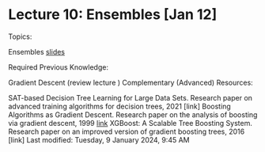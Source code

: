 # Lecture 10: Ensembles [Jan 12]

Topics:

Ensembles [slides](content/10_ensembles.pdf)

Required Previous Knowledge:

Gradient Descent (review lecture )
Complementary (Advanced) Resources:

SAT-based Decision Tree Learning for Large Data Sets. Research paper on advanced training algorithms for decision trees, 2021 [link]
Boosting Algorithms as Gradient Descent. Research paper on the analysis of boosting via gradient descent, 1999 [link](https://proceedings.neurips.cc/paper/1999/file/96a93ba89a5b5c6c226e49b88973f46e-Paper.pdf)
XGBoost: A Scalable Tree Boosting System. Research paper on an improved version of gradient boosting trees, 2016 [link]
Last modified: Tuesday, 9 January 2024, 9:45 AM
